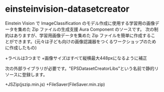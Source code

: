 # einsteinvision-datasetcreator
Einstein Vision で ImageClassification のモデル作成に使用する学習用の画像データを集めた Zip ファイルの生成支援 Aura Component のソースです。
次の制約はありますが、学習用画像データを集めた Zip ファイルを簡単に作成することができます。(元々は子ども向けの画像認識器をつくるワークショップのために作成したもの)

+ラベルは3つまで
+画像サイズはすべて縦横最大448pxになるように補正

次の外部ライブラリが必要です。"EPSDatasetCreatorLibs"という名前で静的リソースに登録します。

+JSZip(jszip.min.js)
+FileSaver(FileSaver.min.zip)
